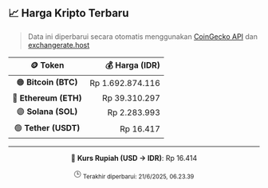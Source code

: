 

<!-- HARGA_KRIPTO -->
## 📈 Harga Kripto Terbaru

> Data ini diperbarui secara otomatis menggunakan [CoinGecko API](https://www.coingecko.com/) dan [exchangerate.host](https://exchangerate.host/)

<div align="center">

| 🪙 Token | 💰 Harga (IDR) |
|:------:|---------------:|
| 🟠 **Bitcoin (BTC)**   | Rp 1.692.874.116 |
| 🔵 **Ethereum (ETH)**  | Rp 39.310.297 |
| 🟣 **Solana (SOL)**    | Rp 2.283.993 |
| 🟢 **Tether (USDT)**   | Rp 16.417 |

---

💱 **Kurs Rupiah (USD → IDR)**: Rp 16.414

🕒 <sub>Terakhir diperbarui: 21/6/2025, 06.23.39</sub>

</div>
<!-- /HARGA_KRIPTO -->